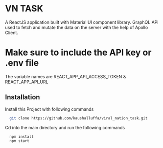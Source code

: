 
# VN TASK

A ReactJS application built with Material UI component library. GraphQL API used to fetch and mutate the data on the server with the help of Apollo Client.

# Make sure to include the API key or .env file
The variable names are REACT_APP_API_ACCESS_TOKEN & REACT_APP_API_URL


## Installation

Install this Project with following commands

```bash
  git clone https://github.com/kaushalluffa/viral_nation_task.git
```
Cd into the main directory and run the following commands
```bash
  npm install
  npm start
```